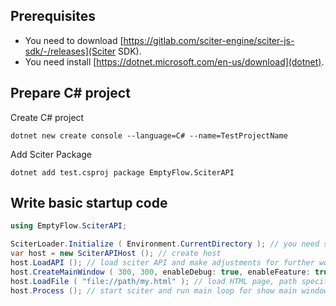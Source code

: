 ## Prerequisites

* You need to download [https://gitlab.com/sciter-engine/sciter-js-sdk/-/releases](Sciter SDK).
* You need install [https://dotnet.microsoft.com/en-us/download](dotnet).

## Prepare C# project

Create C# project  
```shell
dotnet new create console --language=C# --name=TestProjectName
```
Add Sciter Package  
```shell
dotnet add test.csproj package EmptyFlow.SciterAPI
```

## Write basic startup code

```csharp
using EmptyFlow.SciterAPI;

SciterLoader.Initialize ( Environment.CurrentDirectory ); // you need specify folder where will be located sciter library file (sciter.dll/libsciter.so/libsciter.dylib)
var host = new SciterAPIHost (); // create host
host.LoadAPI (); // load sciter API and make adjustments for further work
host.CreateMainWindow ( 300, 300, enableDebug: true, enableFeature: true ); // create main window and enable debug mode and sciter features (like access to system in JavaScript)
host.LoadFile ( "file://path/my.html" ); // load HTML page, path specified in first argument
host.Process (); // start sciter and run main loop for show main window
```

